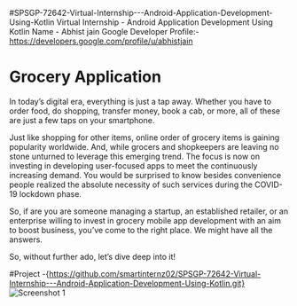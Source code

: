 #SPSGP-72642-Virtual-Internship---Android-Application-Development-Using-Kotlin
      Virtual Internship - Android Application Development Using Kotlin
      Name - Abhist jain
Google Developer Profile:- https://developers.google.com/profile/u/abhistjain



# Grocery Application
In today’s digital era, everything is just a tap away. Whether you have to order food, do shopping, transfer money, book a cab, or more, all of these are just a few taps on your smartphone.

Just like shopping for other items, online order of grocery items is gaining popularity worldwide. And, while grocers and shopkeepers are leaving no stone unturned to leverage this emerging trend. The focus is now on investing in developing user-focused apps to meet the continuously increasing demand. You would be surprised to know besides convenience people realized the absolute necessity of such services during the COVID-19 lockdown phase.

So, if are you are someone managing a startup, an established retailer, or an enterprise willing to invest in grocery mobile app development with an aim to boost business, you’ve come to the right place. We might have all the answers.

So, without further ado, let’s dive deep into it!

#Project -{https://github.com/smartinternz02/SPSGP-72642-Virtual-Internship---Android-Application-Development-Using-Kotlin.git}
![Screenshot 1](https://user-images.githubusercontent.com/91110897/192900853-4ae2506e-283e-464f-b5ff-8fd045606246.png)
